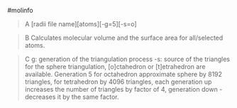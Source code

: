 #molinfo

>A [radii file name][atoms][-g=5][-s=o]

>B Calculates molecular volume and the surface area for all/selected atoms.

>C g:  generation of the triangulation process
-s: source of the triangles for the sphere triangulation, [o]ctahedron or [t]etrahedron are available.
Generation 5 for octahedron approximate sphere by 8192  triangles, for tetrahedron by 4096 triangles, each generation up increases the number of triangles by factor of 4, generation down - decreases it by the same factor.  
